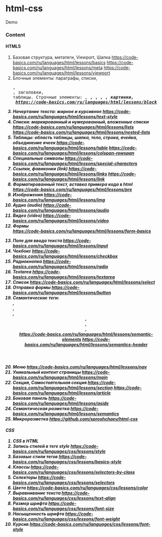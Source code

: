 # html-css
Demo

### Content

#### HTML5
1. Базовая структура, метатеги, Viewport, Шапка https://code-basics.com/ru/languages/html/lessons/basics https://code-basics.com/ru/languages/html/lessons/meta https://code-basics.com/ru/languages/html/lessons/viewport  
2. Блочные элементы: параграфы, списки, <pre>, <div>, заголовки, таблицы. Строчные элементы: <a>, <b>, <strong>, <i>, <em>, картинки, <span> https://code-basics.com/ru/languages/html/lessons/block
3. Начертание текста: жирное и курсивное https://code-basics.com/ru/languages/html/lessons/text-style 
4. Списки: маркированный и нумерованный, вложенные списки https://code-basics.com/ru/languages/html/lessons/lists https://code-basics.com/ru/languages/html/lessons/nested-lists 
5. Таблицы: область таблицы, шапка, тело, строка, ячейка, объединение ячеек https://code-basics.com/ru/languages/html/lessons/table https://code-basics.com/ru/languages/html/lessons/colspan-rowspan  
6. Специальные символы https://code-basics.com/ru/languages/html/lessons/special-characters
7. Ссылки, фавиконки (link) https://code-basics.com/ru/languages/html/lessons/links https://code-basics.com/ru/languages/html/lessons/link 
8. Форматированный текст, вставка примера кода в html https://code-basics.com/ru/languages/html/lessons/pre
9.  Изображения https://code-basics.com/ru/languages/html/lessons/img
10. Аудио (audio) https://code-basics.com/ru/languages/html/lessons/audio
11. Видео (video) https://code-basics.com/ru/languages/html/lessons/video
12. Формы <form> https://code-basics.com/ru/languages/html/lessons/form-basics 
13. Поле для ввода текста https://code-basics.com/ru/languages/html/lessons/input
14. Чекбокс https://code-basics.com/ru/languages/html/lessons/checkbox
15. Радиокнопка https://code-basics.com/ru/languages/html/lessons/radio
16. Textarea https://code-basics.com/ru/languages/html/lessons/textarea
17. Список https://code-basics.com/ru/languages/html/lessons/select
18. Отправка формы https://code-basics.com/ru/languages/html/lessons/button
19. Семантические теги: <article>, <aside>, <footer>, <header>, <main>, <nav>, <section> https://code-basics.com/ru/languages/html/lessons/semantic-elements https://code-basics.com/ru/languages/html/lessons/semantics-header  
20. Меню https://code-basics.com/ru/languages/html/lessons/nav
21. Уникальный контент страницы https://code-basics.com/ru/languages/html/lessons/main
22. Секция, Самостоятельная секция https://code-basics.com/ru/languages/html/lessons/section https://code-basics.com/ru/languages/html/lessons/article
23. Боковая панель https://code-basics.com/ru/languages/html/lessons/aside 
24. Семантическая разметка https://code-basics.com/ru/languages/html/lessons/semantics 
25. Микроразметка https://github.com/sproshchaev/html-css

#### CSS
1. CSS в HTML 
2. Запись стилей в теге style https://code-basics.com/ru/languages/css/lessons/style
3. Базовые стили тегов https://code-basics.com/ru/languages/css/lessons/basics-style 
4. Классы https://code-basics.com/ru/languages/css/lessons/selectors-by-class
5. Селекторы https://code-basics.com/ru/languages/css/lessons/selectors 
6. Цвета https://code-basics.com/ru/languages/css/lessons/color 
7. Выравнивание текста https://code-basics.com/ru/languages/css/lessons/text-align
8. Размер шрифта https://code-basics.com/ru/languages/css/lessons/font-size 
9. Насыщенность шрифта https://code-basics.com/ru/languages/css/lessons/font-weight
10. Курсив https://code-basics.com/ru/languages/css/lessons/font-style
    


